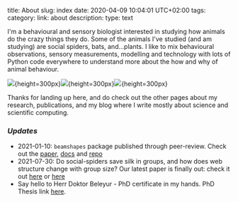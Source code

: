 title: About 
slug: index
date: 2020-04-09 10:04:01 UTC+02:00
tags: 
category: 
link: about
description: 
type: text

I'm a behavioural and sensory biologist interested in studying how animals do the crazy things they do.
Some of the animals I've studied (and am studying) are social spiders, bats, and...plants. I like to mix behavioural observations, sensory measurements, modelling and technology with
lots of  Python code everywhere to understand more about the how and why of animal behaviour. 

![](../images/IMG_20200412_114027.jpg){height=300px}![](../images/small_gifs/small_optim_setup.gif){height=300px}![](../images/small_gifs/small_optim_ensonif.gif){height=300px}

Thanks for landing up here, and do check  out the other pages about my research, publications, and my blog where I write mostly about 
science and scientific computing.

### *Updates*
* 2021-01-10: ```beamshapes``` package published through peer-review. Check out the [paper](https://joss.theoj.org/papers/10.21105/joss.03740), [docs](https://beamshapes.readthedocs.io/en/latest/) and [repo](https://github.com/thejasvibr/bat_beamshapes)
* 2021-07-30: Do social-spiders save silk in groups, and how does web structure change with group size? Our latest paper is finally out: check it out [here](../publications) or [here]( https://authors.elsevier.com/a/1dUf7mjLwpTu) 
* Say hello to Herr Doktor Beleyur - PhD certificate in my hands. PhD Thesis link [here](http://kops.uni-konstanz.de/handle/123456789/54323).



